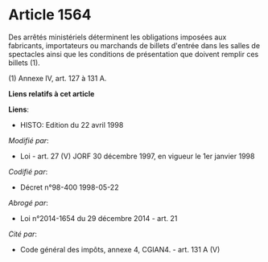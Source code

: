 # Article 1564

Des arrêtés ministériels déterminent les obligations imposées aux fabricants, importateurs ou marchands de billets d'entrée
dans les salles de spectacles ainsi que les conditions de présentation que doivent remplir ces billets (1). 

(1) Annexe IV, art. 127 à 131 A.

**Liens relatifs à cet article**

**Liens**:

  - HISTO: Edition du 22 avril 1998

_Modifié par_:

  - Loi - art. 27 (V) JORF 30 décembre 1997, en vigueur le 1er janvier 1998

_Codifié par_:

  - Décret n°98-400 1998-05-22

_Abrogé par_:

  - Loi n°2014-1654 du 29 décembre 2014 - art. 21

_Cité par_:

  - Code général des impôts, annexe 4, CGIAN4. - art. 131 A (V)
